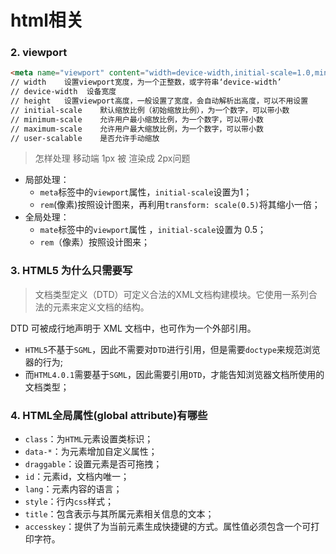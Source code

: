# html相关

### 2. viewport
```html
<meta name="viewport" content="width=device-width,initial-scale=1.0,minimum-scale=1.0,maximum-scale=1.0,user-scalable=no" />
// width    设置viewport宽度，为一个正整数，或字符串‘device-width’
// device-width  设备宽度
// height   设置viewport高度，一般设置了宽度，会自动解析出高度，可以不用设置
// initial-scale    默认缩放比例（初始缩放比例），为一个数字，可以带小数
// minimum-scale    允许用户最小缩放比例，为一个数字，可以带小数
// maximum-scale    允许用户最大缩放比例，为一个数字，可以带小数
// user-scalable    是否允许手动缩放
```
> 怎样处理 移动端 1px 被 渲染成 2px问题

- 局部处理：
    - `meta`标签中的`viewport`属性，`initial-scale`设置为1；
    - `rem`(像素)按照设计图来，再利用`transform: scale(0.5)`将其缩小一倍；
- 全局处理：
    - `mate`标签中的`viewport`属性 ，`initial-scale`设置为 0.5；
    - `rem`（像素）按照设计图来；

### 3. HTML5 为什么只需要写 <!DOCTYPE HTML>
> 文档类型定义（DTD）可定义合法的XML文档构建模块。它使用一系列合法的元素来定义文档的结构。

DTD 可被成行地声明于 XML 文档中，也可作为一个外部引用。
- `HTML5`不基于`SGML`，因此不需要对`DTD`进行引用，但是需要`doctype`来规范浏览器的行为;
- 而`HTML4.0.1`需要基于`SGML`，因此需要引用`DTD`，才能告知浏览器文档所使用的文档类型；

### 4. HTML全局属性(global attribute)有哪些
- `class`：为`HTML`元素设置类标识；
- `data-*`：为元素增加自定义属性；
- `draggable`：设置元素是否可拖拽；
- `id`：元素id，文档内唯一；
- `lang`：元素内容的语言；
- `style`：行内`css`样式；
- `title`：包含表示与其所属元素相关信息的文本；
- `accesskey`：提供了为当前元素生成快捷键的方式。属性值必须包含一个可打印字符。
